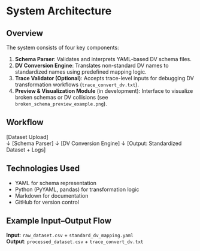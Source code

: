 # System Architecture

## Overview
The system consists of four key components:

1. **Schema Parser**: Validates and interprets YAML-based DV schema files.
2. **DV Conversion Engine**: Translates non-standard DV names to standardized names using predefined mapping logic.
3. **Trace Validator (Optional)**: Accepts trace-level inputs for debugging DV transformation workflows (`trace_convert_dv.txt`).
4. **Preview & Visualization Module** (in development): Interface to visualize broken schemas or DV collisions (see `broken_schema_preview_example.png`).

## Workflow
[Dataset Upload] \
↓
[Schema Parser]
↓
[DV Conversion Engine]
↓
[Output: Standardized Dataset + Logs]

## Technologies Used
- YAML for schema representation
- Python (PyYAML, pandas) for transformation logic
- Markdown for documentation
- GitHub for version control

## Example Input–Output Flow
**Input**: `raw_dataset.csv` + `standard_dv_mapping.yaml`  
**Output**: `processed_dataset.csv` + `trace_convert_dv.txt`
